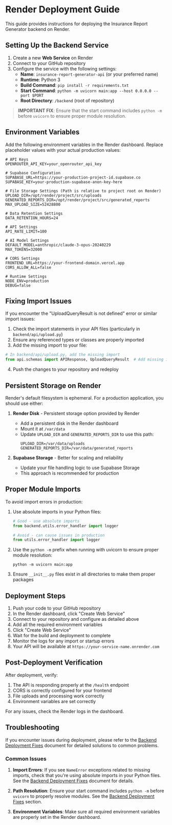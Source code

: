 # Render Deployment Guide

This guide provides instructions for deploying the Insurance Report Generator backend on Render.

## Setting Up the Backend Service

1. Create a new **Web Service** on Render
2. Connect to your GitHub repository
3. Configure the service with the following settings:
   - **Name**: `insurance-report-generator-api` (or your preferred name)
   - **Runtime**: Python 3
   - **Build Command**: `pip install -r requirements.txt`
   - **Start Command**: `python -m uvicorn main:app --host 0.0.0.0 --port $PORT`
   - **Root Directory**: `/backend` (root of repository)

> **IMPORTANT FIX**: Ensure that the start command includes `python -m` before `uvicorn` to ensure proper module resolution.

## Environment Variables

Add the following environment variables in the Render dashboard. Replace placeholder values with your actual production values:

```
# API Keys
OPENROUTER_API_KEY=your_openrouter_api_key

# Supabase Configuration
SUPABASE_URL=https://your-production-project-id.supabase.co
SUPABASE_KEY=your-production-supabase-anon-key-here

# File Storage Settings (Path is relative to project root on Render)
UPLOAD_DIR=/opt/render/project/src/uploads
GENERATED_REPORTS_DIR=/opt/render/project/src/generated_reports
MAX_UPLOAD_SIZE=52428800

# Data Retention Settings
DATA_RETENTION_HOURS=24

# API Settings
API_RATE_LIMIT=100

# AI Model Settings
DEFAULT_MODEL=anthropic/claude-3-opus-20240229
MAX_TOKENS=32000

# CORS Settings
FRONTEND_URL=https://your-frontend-domain.vercel.app
CORS_ALLOW_ALL=false

# Runtime Settings
NODE_ENV=production
DEBUG=false
```

## Fixing Import Issues

If you encounter the "UploadQueryResult is not defined" error or similar import issues:

1. Check the import statements in your API files (particularly in `backend/api/upload.py`)
2. Ensure any referenced types or classes are properly imported
3. Add the missing import to your file:

```python
# In backend/api/upload.py, add the missing import
from api.schemas import APIResponse, UploadQueryResult  # Add missing imports
```

4. Push the changes to your repository and redeploy

## Persistent Storage on Render

Render's default filesystem is ephemeral. For a production application, you should use either:

1. **Render Disk** - Persistent storage option provided by Render
   - Add a persistent disk in the Render dashboard
   - Mount it at `/var/data`
   - Update `UPLOAD_DIR` and `GENERATED_REPORTS_DIR` to use this path:
     ```
     UPLOAD_DIR=/var/data/uploads
     GENERATED_REPORTS_DIR=/var/data/generated_reports
     ```

2. **Supabase Storage** - Better for scaling and reliability
   - Update your file handling logic to use Supabase Storage
   - This approach is recommended for production

## Proper Module Imports

To avoid import errors in production:

1. Use absolute imports in your Python files:
   ```python
   # Good - use absolute imports
   from backend.utils.error_handler import logger
   
   # Avoid - can cause issues in production
   from utils.error_handler import logger
   ```

2. Use the `python -m` prefix when running with uvicorn to ensure proper module resolution:
   ```
   python -m uvicorn main:app
   ```

3. Ensure `__init__.py` files exist in all directories to make them proper packages

## Deployment Steps

1. Push your code to your GitHub repository
2. In the Render dashboard, click "Create Web Service"
3. Connect to your repository and configure as detailed above
4. Add all the required environment variables
5. Click "Create Web Service"
6. Wait for the build and deployment to complete
7. Monitor the logs for any import or startup errors
8. Your API will be available at `https://your-service-name.onrender.com`

## Post-Deployment Verification

After deployment, verify:

1. The API is responding properly at the `/health` endpoint
2. CORS is correctly configured for your frontend
3. File uploads and processing work correctly
4. Environment variables are set correctly

For any issues, check the Render logs in the dashboard.

## Troubleshooting

If you encounter issues during deployment, please refer to the [Backend Deployment Fixes](./BACKEND_DEPLOYMENT_FIXES.md) document for detailed solutions to common problems.

### Common Issues

1. **Import Errors**: If you see `NameError` exceptions related to missing imports, check that you're using absolute imports in your Python files. See the [Backend Deployment Fixes](./BACKEND_DEPLOYMENT_FIXES.md#import-issues) document for details.

2. **Path Resolution**: Ensure your start command includes `python -m` before `uvicorn` to properly resolve modules. See the [Backend Deployment Fixes](./BACKEND_DEPLOYMENT_FIXES.md#path-and-module-resolution) section.

3. **Environment Variables**: Make sure all required environment variables are properly set in the Render dashboard. 